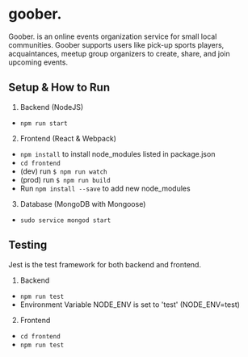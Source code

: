 # goober.
Goober. is an online events organization service for small local communities. Goober supports users like pick-up sports players, acquaintances, meetup group organizers to create, share, and join upcoming events.

## Setup & How to Run

1. Backend (NodeJS)
  - `npm run start`

2. Frontend (React & Webpack)
  - `npm install` to install node_modules listed in package.json
  - `cd frontend`
  - (dev) run `$ npm run watch`
  - (prod) run `$ npm run build`
  - Run `npm install --save` to add new node_modules

3. Database (MongoDB with Mongoose)
 - `sudo service mongod start`

## Testing
Jest is the test framework for both backend and frontend.
1. Backend
  - `npm run test`
  - Environment Variable NODE_ENV is set to 'test' (NODE_ENV=test)
2. Frontend
  - `cd frontend`
  - `npm run test`
